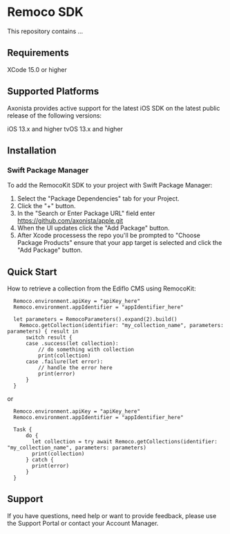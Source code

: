 # Remoco SDK 

This repository contains ...

## Requirements 

XCode 15.0 or higher

## Supported Platforms

Axonista provides active support for the latest iOS SDK on the latest public release of the following versions:

iOS 13.x and higher
tvOS 13.x and higher

## Installation

### Swift Package Manager

To add the RemocoKit SDK to your project with Swift Package Manager:

1. Select the "Package Dependencies" tab for your Project.
2. Click the "+" button.
3. In the "Search or Enter Package URL" field enter https://github.com/axonista/apple.git
4. When the UI updates click the "Add Package" button.
5. After Xcode processess the repo you'll be prompted to "Choose Package Products" ensure that your app target is selected and click the "Add Package" button.

## Quick Start

How to retrieve a collection from the Ediflo CMS using RemocoKit: 

```
  Remoco.environment.apiKey = "apiKey_here"
  Remoco.environment.appIdentifier = "appIdentifier_here"

  let parameters = RemocoParameters().expand(2).build()
    Remoco.getCollection(identifier: "my_collection_name", parameters: parameters) { result in
      switch result {
      case .success(let collection):
          // do something with collection
          print(collection)
      case .failure(let error):
          // handle the error here
          print(error)
      }
  }

```

or 

```
  Remoco.environment.apiKey = "apiKey_here"
  Remoco.environment.appIdentifier = "appIdentifier_here"

  Task {
      do {
        let collection = try await Remoco.getCollections(identifier: "my_collection_name", parameters: parameters)
        print(collection)
      } catch {
        print(error)
      }
  }
```

## Support

If you have questions, need help or want to provide feedback, please use the Support Portal or contact your Account Manager. 

